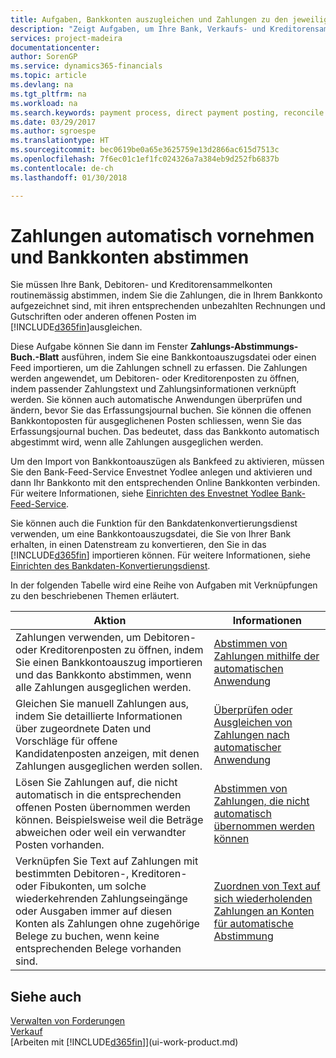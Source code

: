 ```yaml
---
title: Aufgaben, Bankkonten auszugleichen und Zahlungen zu den jeweiligen Posten anzuwenden | Microsoft Docs
description: "Zeigt Aufgaben, um Ihre Bank, Verkaufs- und Kreditorensammelkonte, Beitragszahlungseingänge oder Kosten auszugleichen und gleicht Zahlungen automatisch aus."
services: project-madeira
documentationcenter: 
author: SorenGP
ms.service: dynamics365-financials
ms.topic: article
ms.devlang: na
ms.tgt_pltfrm: na
ms.workload: na
ms.search.keywords: payment process, direct payment posting, reconcile payment, expenses, cash receipts
ms.date: 03/29/2017
ms.author: sgroespe
ms.translationtype: HT
ms.sourcegitcommit: bec0619be0a65e3625759e13d2866ac615d7513c
ms.openlocfilehash: 7f6ec01c1ef1fc024326a7a384eb9d252fb6837b
ms.contentlocale: de-ch
ms.lasthandoff: 01/30/2018

---
```

# <a name="applying-payments-automatically-and-reconciling-bank-accounts"></a>Zahlungen automatisch vornehmen und Bankkonten abstimmen
Sie müssen Ihre Bank, Debitoren- und Kreditorensammelkonten routinemässig abstimmen, indem Sie die Zahlungen, die in Ihrem Bankkonto aufgezeichnet sind, mit ihren entsprechenden unbezahlten Rechnungen und Gutschriften oder anderen offenen Posten im [!INCLUDE[d365fin](includes/d365fin_long_md.md)]ausgleichen.  

Diese Aufgabe können Sie dann im Fenster **Zahlungs-Abstimmungs-Buch.-Blatt** ausführen, indem Sie eine Bankkontoauszugsdatei oder einen Feed importieren, um die Zahlungen schnell zu erfassen. Die Zahlungen werden angewendet, um Debitoren- oder Kreditorenposten zu öffnen, indem passender Zahlungstext und Zahlungsinformationen verknüpft werden. Sie können auch automatische Anwendungen überprüfen und ändern, bevor Sie das Erfassungsjournal buchen. Sie können die offenen Bankkontoposten für ausgeglichenen Posten schliessen, wenn Sie das Erfassungsjournal buchen. Das bedeutet, dass das Bankkonto automatisch abgestimmt wird, wenn alle Zahlungen ausgeglichen werden.  

Um den Import von Bankkontoauszügen als Bankfeed zu aktivieren, müssen Sie den Bank-Feed-Service Envestnet Yodlee anlegen und aktivieren und dann Ihr Bankkonto mit den entsprechenden Online Bankkonten verbinden. Für weitere Informationen, siehe [Einrichten des Envestnet Yodlee Bank-Feed-Service](bank-how-setup-bank-statement-service.md).  

Sie können auch die Funktion für den Bankdatenkonvertierungsdienst verwenden, um eine Bankkontoauszugsdatei, die Sie von Ihrer Bank erhalten, in einen Datenstream zu konvertieren, den Sie in das [!INCLUDE[d365fin](includes/d365fin_long_md.md)]  importieren können. Für weitere Informationen, siehe [Einrichten des Bankdaten-Konvertierungsdienst](bank-how-setup-bank-data-conversion-service.md).  

In der folgenden Tabelle wird eine Reihe von Aufgaben mit Verknüpfungen zu den beschriebenen Themen erläutert.  

| Aktion | Informationen |
| --- | --- |
| Zahlungen verwenden, um Debitoren- oder Kreditorenposten zu öffnen, indem Sie einen Bankkontoauszug importieren und das Bankkonto abstimmen, wenn alle Zahlungen ausgeglichen werden. |[Abstimmen von Zahlungen mithilfe der automatischen Anwendung](receivables-how-reconcile-payments-auto-application.md) |
| Gleichen Sie manuell Zahlungen aus, indem Sie detaillierte Informationen über zugeordnete Daten und Vorschläge für offene Kandidatenposten anzeigen, mit denen Zahlungen ausgeglichen werden sollen. |[Überprüfen oder Ausgleichen von Zahlungen nach automatischer Anwendung](receivables-how-review-apply-payments-auto-application.md) |
| Lösen Sie Zahlungen auf, die nicht automatisch in die entsprechenden offenen Posten übernommen werden können. Beispielsweise weil die Beträge abweichen oder weil ein verwandter Posten vorhanden. |[Abstimmen von Zahlungen, die nicht automatisch übernommen werden können](receivables-how-reconcile-payments-cannot-apply-auto.md) |
| Verknüpfen Sie Text auf Zahlungen mit bestimmten Debitoren-, Kreditoren- oder Fibukonten, um solche wiederkehrenden Zahlungseingänge oder Ausgaben immer auf diesen Konten als Zahlungen ohne zugehörige Belege zu buchen, wenn keine entsprechenden Belege vorhanden sind. |[Zuordnen von Text auf sich wiederholenden Zahlungen an Konten für automatische Abstimmung](receivables-how-map-text-recurring-payments-accounts-auto-reconcilliation.md) |

## <a name="see-also"></a>Siehe auch
[Verwalten von Forderungen](receivables-manage-receivables.md)  
[Verkauf](sales-manage-sales.md)  
[Arbeiten mit [!INCLUDE[d365fin](includes/d365fin_md.md)]](ui-work-product.md)

